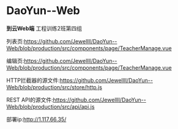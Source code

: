 # DaoYun--Web
**到云Web端**
工程训练2班第四组

列表页:https://github.com/Jewellll/DaoYun--Web/blob/production/src/components/page/TeacherManage.vue

编辑页:https://github.com/Jewellll/DaoYun--Web/blob/production/src/components/page/TeacherManage.vue

HTTP拦截器的源文件:https://github.com/Jewellll/DaoYun--Web/blob/production/src/store/http.js

REST API的源文件:https://github.com/Jewellll/DaoYun--Web/blob/production/src/api/api.js

部署ip:http://1.117.66.35/
